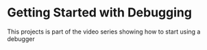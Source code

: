 # Getting Started with Debugging
This projects is part of the video series showing how to start using a debugger
